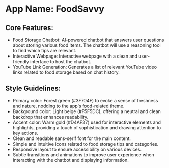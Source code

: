 # **App Name**: FoodSavvy

## Core Features:

- Food Storage Chatbot: AI-powered chatbot that answers user questions about storing various food items. The chatbot will use a reasoning tool to find which tips are relevant.
- Interactive Webpage: Interactive webpage with a clean and user-friendly interface to host the chatbot.
- YouTube Link Generation: Generates a list of relevant YouTube video links related to food storage based on chat history.

## Style Guidelines:

- Primary color: Forest green (#3F704F) to evoke a sense of freshness and nature, nodding to the app's food-related theme.
- Background color: Light beige (#F5F5DC), offering a neutral and clean backdrop that enhances readability.
- Accent color: Warm gold (#D4AF37) used for interactive elements and highlights, providing a touch of sophistication and drawing attention to key actions.
- Clean and readable sans-serif font for the main content.
- Simple and intuitive icons related to food storage tips and categories.
- Responsive layout to ensure accessibility on various devices.
- Subtle transitions and animations to improve user experience when interacting with the chatbot and displaying information.